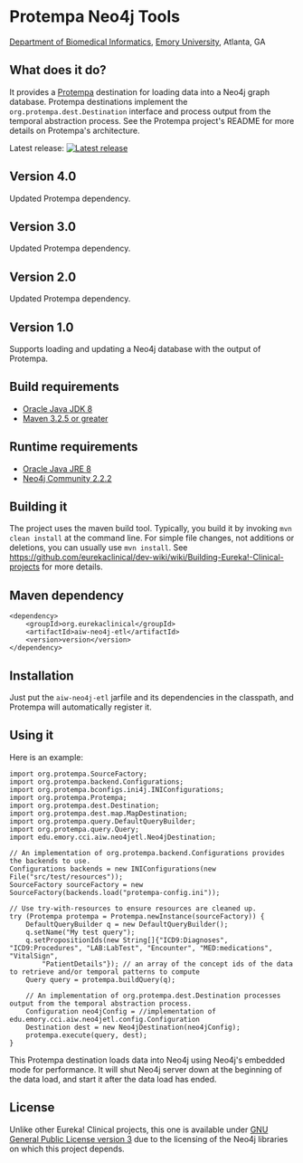 # Protempa Neo4j Tools

[Department of Biomedical Informatics](http://bmi.emory.edu), [Emory University](http://www.emory.edu), Atlanta, GA

## What does it do?
It provides a [Protempa](https://github.com/eurekaclinical/protempa) destination for loading data into a Neo4j graph database. Protempa destinations implement the `org.protempa.dest.Destination` interface and process output from the temporal abstraction process. See the Protempa project's README for more details on Protempa's architecture.

Latest release: [![Latest release](https://maven-badges.herokuapp.com/maven-central/org.eurekaclinical/aiw-neo4j-etl/badge.svg)](https://maven-badges.herokuapp.com/maven-central/org.eurekaclinical/aiw-neo4j-etl)

## Version 4.0
Updated Protempa dependency.

## Version 3.0
Updated Protempa dependency.

## Version 2.0
Updated Protempa dependency.

## Version 1.0
Supports loading and updating a Neo4j database with the output of Protempa.

## Build requirements
* [Oracle Java JDK 8](http://www.oracle.com/technetwork/java/javase/overview/index.html)
* [Maven 3.2.5 or greater](https://maven.apache.org)

## Runtime requirements
* [Oracle Java JRE 8](http://www.oracle.com/technetwork/java/javase/overview/index.html)
* [Neo4j Community 2.2.2](http://neo4j.com)

## Building it
The project uses the maven build tool. Typically, you build it by invoking `mvn clean install` at the command line. For simple file changes, not additions or deletions, you can usually use `mvn install`. See https://github.com/eurekaclinical/dev-wiki/wiki/Building-Eureka!-Clinical-projects for more details.

## Maven dependency
```
<dependency>
    <groupId>org.eurekaclinical</groupId>
    <artifactId>aiw-neo4j-etl</artifactId>
    <version>version</version>
</dependency>
```

## Installation
Just put the `aiw-neo4j-etl` jarfile and its dependencies in the classpath, and Protempa will automatically register it.

## Using it
Here is an example:
```
import org.protempa.SourceFactory;
import org.protempa.backend.Configurations;
import org.protempa.bconfigs.ini4j.INIConfigurations;
import org.protempa.Protempa;
import org.protempa.dest.Destination;
import org.protempa.dest.map.MapDestination;
import org.protempa.query.DefaultQueryBuilder;
import org.protempa.query.Query;
import edu.emory.cci.aiw.neo4jetl.Neo4jDestination;

// An implementation of org.protempa.backend.Configurations provides the backends to use.
Configurations backends = new INIConfigurations(new File("src/test/resources"));
SourceFactory sourceFactory = new SourceFactory(backends.load("protempa-config.ini"));

// Use try-with-resources to ensure resources are cleaned up.
try (Protempa protempa = Protempa.newInstance(sourceFactory)) {
    DefaultQueryBuilder q = new DefaultQueryBuilder();
    q.setName("My test query");
    q.setPropositionIds(new String[]{"ICD9:Diagnoses", "ICD9:Procedures", "LAB:LabTest", "Encounter", "MED:medications", "VitalSign",     
        "PatientDetails"}); // an array of the concept ids of the data to retrieve and/or temporal patterns to compute
    Query query = protempa.buildQuery(q);

    // An implementation of org.protempa.dest.Destination processes output from the temporal abstraction process.
    Configuration neo4jConfig = //implementation of edu.emory.cci.aiw.neo4jetl.config.Configuration
    Destination dest = new Neo4jDestination(neo4jConfig); 
    protempa.execute(query, dest);
}
```

This Protempa destination loads data into Neo4j using Neo4j's embedded mode for performance. It will shut Neo4j server down at the beginning of the data load, and start it after the data load has ended.

## License
Unlike other Eureka! Clinical projects, this one is available under [GNU General Public License version 3](http://www.gnu.org/licenses/gpl-3.0-standalone.html) due to the licensing of the Neo4j libraries on which this project depends.
